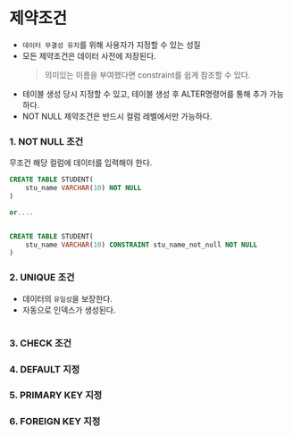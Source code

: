 # 제약조건
- `데이터 무결성 유지`를 위해 사용자가 지정할 수 있는 성질
- 모든 제약조건은 데이터 사전에 저장된다.
  > 의미있는 이름을 부여했다면 constraint를 쉽게 참조할 수 있다.
- 테이블 생성 당시 지정할 수 있고, 테이블 생성 후  ALTER명령어를 통해 추가 가능하다.
- NOT NULL 제약조건은 반드시 컬럼 레벨에서만 가능하다.

### 1. NOT NULL 조건
무조건 해당 컬럼에 데이터를 입력해야 한다.

```sql
CREATE TABLE STUDENT(
    stu_name VARCHAR(10) NOT NULL
)

or....


CREATE TABLE STUDENT(
    stu_name VARCHAR(10) CONSTRAINT stu_name_not_null NOT NULL
)
```

### 2. UNIQUE 조건
- 데이터의 `유일성`을 보장한다.
- 자동으로 인덱스가 생성된다.

```sql

```

### 3. CHECK 조건

### 4. DEFAULT 지정

### 5. PRIMARY KEY 지정

### 6. FOREIGN KEY 지정